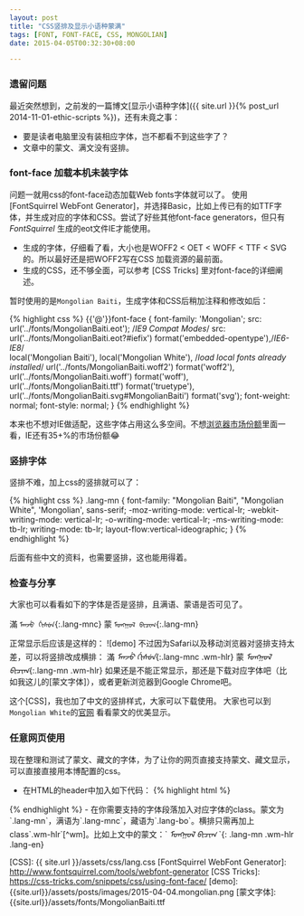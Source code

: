 ```yaml
---
layout: post
title: "CSS竖排及显示小语种蒙满"
tags: [FONT, FONT-FACE, CSS, MONGOLIAN]
date: 2015-04-05T00:32:30+08:00

---
```


### 遗留问题

最近突然想到，之前发的一篇博文[显示小语种字体]({{ site.url }}{% post_url 2014-11-01-ethic-scripts %})，还有未竟之事：

* 要是读者电脑里没有装相应字体，岂不都看不到这些字了？
* 文章中的蒙文、满文没有竖排。


### font-face 加载本机未装字体

问题一就用css的font-face动态加载Web fonts字体就可以了。 使用[FontSquirrel WebFont Generator]，并选择Basic，比如上传已有的如TTF字体，并生成对应的字体和CSS。尝试了好些其他font-face generators，但只有*FontSquirrel* 生成的eot文件IE才能使用。

- 生成的字体，仔细看了看，大小也是WOFF2 < OET < WOFF < TTF < SVG的。所以最好还是把WOFF2写在CSS 加载资源的最前面。
- 生成的CSS，还不够全面，可以参考 [CSS Tricks] 里对font-face的详细阐述。

暂时使用的是`Mongolian Baiti`，生成字体和CSS后稍加注释和修改如后：

{% highlight css %}
{{'@'}}font-face {
font-family: 'Mongolian';
    src: url('../fonts/MongolianBaiti.eot'); /*IE9 Compat Modes*/
    src: 
     url('../fonts/MongolianBaiti.eot?#iefix') format('embedded-opentype'),/*IE6-IE8*/         
     local('Mongolian Baiti'), 
     local('Mongolian White'), /*load local fonts already installed*/
     url('../fonts/MongolianBaiti.woff2') format('woff2'),
     url('../fonts/MongolianBaiti.woff') format('woff'),
     url('../fonts/MongolianBaiti.ttf') format('truetype'),
     url('../fonts/MongolianBaiti.svg#MongolianBaiti') format('svg');
    font-weight: normal;
    font-style: normal;
}
{% endhighlight %}


本来也不想对IE做适配，这些字体占用这么多空间。不想[浏览器市场份额]里面一看，IE还有35+%的市场份额😂 

### 竖排字体

竖排不难，加上css的竖排就可以了：

{% highlight css %}
.lang-mn {
  font-family: "Mongolian Baiti", "Mongolian White", 'Mongolian', sans-serif;
  -moz-writing-mode: vertical-lr;
  -webkit-writing-mode: vertical-lr;
  -o-writing-mode: vertical-lr;
  -ms-writing-mode: tb-lr;
  writing-mode: tb-lr;
  layout-flow:vertical-ideographic;
}
{% endhighlight %}

后面有些中文的资料，也需要竖排，这也能用得着。

### 检查与分享

大家也可以看看如下的字体是否是竖排，且满语、蒙语是否可见了。

滿 `ᠮᠠᠨᠵᡠ ᡤᡳᠰᡠᠨ`{:.lang-mnc} 蒙 `ᠮᠣᠩᠭᠣᠯ ᠪᠢᠴᠢᠭ᠌`{:.lang-mn}

正常显示后应该是这样的： ![demo]
不过因为Safari以及移动浏览器对竖排支持太差，可以将竖排改成横排：
滿 _ᠮᠠᠨᠵᡠ ᡤᡳᠰᡠᠨ_{:.lang-mnc .wm-hlr} 蒙 _ᠮᠣᠩᠭᠣᠯ ᠪᠢᠴᠢᠭ᠌_{:.lang-mn .wm-hlr}
如果还是不能正常显示，那还是下载对应字体吧（比如我这儿的[蒙文字体]），或者更新浏览器到Google Chrome吧。

这个[CSS]，我也加了中文的竖排样式，大家可以下载使用。
大家也可以到`Mongolian White`的[官网](http://www.mongolfont.com/cn/font/mnglwhiteotf.html) 看看蒙文的优美显示。

### 任意网页使用

现在整理和测试了蒙文、藏文的字体，为了让你的网页直接支持蒙文、藏文显示，可以直接直接用本博配置的css。

- 在HTML的header中加入如下代码：
{% highlight html %}
<link href="{{site.url}}/assets/css/lang.css" rel="stylesheet" type="text/css">
{% endhighlight %}
- 在你需要支持的字体段落加入对应字体的class。蒙文为`.lang-mn`，满语为`.lang-mnc`，藏语为`.lang-bo`。横排只需再加上class`.wm-hlr`[^wm]。比如上文中的蒙文：`<em class="lang-mn"> ᠮᠣᠩᠭᠣᠯ ᠪᠢᠴᠢᠭ᠌ </em>`{: .lang-mn .wm-hlr .lang-en}


[浏览器市场份额]: http://tongji.baidu.com/data/browser
[CSS]: {{ site.url }}/assets/css/lang.css
[FontSquirrel WebFont Generator]: http://www.fontsquirrel.com/tools/webfont-generator
[CSS Tricks]: https://css-tricks.com/snippets/css/using-font-face/
[demo]: {{site.url}}/assets/posts/images/2015-04-04.mongolian.png
[蒙文字体]: {{site.url}}/assets/fonts/MongolianBaiti.ttf
[^wm]: Writing Mode: Horizontal Left to Right
